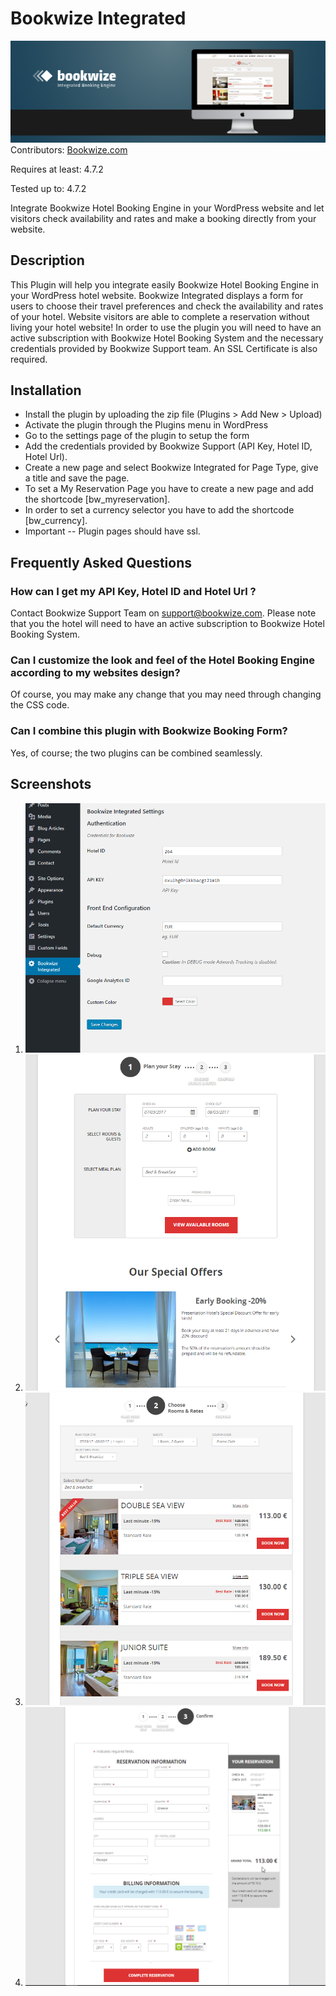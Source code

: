 # Bookwize Integrated
![Alt Text](https://github.com/bookwize/wp-bookwize-integrated/blob/master/bookwize-wordpress-plugin.png?raw=true)
Contributors: <a href="https://www.bookwize.com/" taget="_blank">Bookwize.com</a>

Requires at least: 4.7.2

Tested up to: 4.7.2

Integrate Bookwize Hotel Booking Engine in your WordPress website and let visitors check availability and rates and make a booking directly from your website.

## Description
This Plugin will help you integrate easily Bookwize Hotel Booking Engine in your WordPress hotel website. Bookwize Integrated displays a form for users to choose their travel preferences and check the availability and rates of your hotel.
Website visitors are able to complete a reservation without living your hotel website! In order to use the plugin you will need to have an active subscription with Bookwize Hotel Booking System and the necessary credentials provided by Bookwize Support team.
An SSL Certificate is also required.

## Installation
* Install the plugin by uploading the zip file (Plugins > Add New > Upload)
* Activate the plugin through the Plugins menu in WordPress
* Go to the settings page of the plugin to setup the form
* Add the credentials provided by Bookwize Support (API Key, Hotel ID, Hotel Url).
* Create a new page and select Bookwize Integrated for Page Type, give a title and save the page.
* To set a My Reservation Page you have to create a new page and add the shortcode [bw_myreservation].
* In order to set a currency selector you have to add the shortcode [bw_currency].
* Important -- Plugin pages should have ssl.

## Frequently Asked Questions 
### How can I get my API Key, Hotel ID and Hotel Url ?
Contact Bookwize Support Team on support@bookwize.com. Please note that you the hotel will need to have an active subscription to Bookwize Hotel Booking System.
### Can I customize the look and feel of the Hotel Booking Engine according to my websites design?
Of course, you may make any change that you may need through changing the CSS code.
### Can I combine this plugin with Bookwize Booking Form?
Yes, of course; the two plugins can be combined seamlessly.

## Screenshots
1. ![Alt Text](https://github.com/bookwize/wp-bookwize-integrated/blob/master/public/img/screenshot1.png?raw=true?raw=true)
2. ![Alt Text](https://github.com/bookwize/wp-bookwize-integrated/blob/master/public/img/screenshot2.png?raw=true?raw=true)
3. ![Alt Text](https://github.com/bookwize/wp-bookwize-integrated/blob/master/public/img/screenshot3.png?raw=true?raw=true) 
4. ![Alt Text](https://github.com/bookwize/wp-bookwize-integrated/blob/master/public/img/screenshot4.png?raw=true?raw=true)
